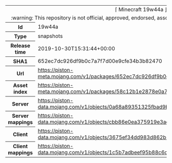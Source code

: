 <html><table>
<tr><td colspan="2" align="center"><img width="0" height="0"><br/>⌈ Minecraft 19w44a ⌋<br/><img width="0" height="0"></td></tr>
<tr><td colspan="2" align="center"><img width="0" height="0"><br/>
:warning: This repository is not official, approved, endorsed, associated or connected with Mojang :warning:
<br/><img width="0" height="0"></td></tr>
<tr><th>Id</th><td>19w44a</td></tr>
<tr><th>Type</th><td>snapshots</td></tr>
<tr><th>Release time</th><td>2019-10-30T15:31:44+00:00</td></tr>
<tr><th>SHA1</th><td>652ec7dc926df9b0c7a7f7d00e9cfe34b3b82470</td></tr>
<tr><th>Url</th><td><a href="https://piston-meta.mojang.com/v1/packages/652ec7dc926df9b0c7a7f7d00e9cfe34b3b82470/19w44a.json">https://piston-meta.mojang.com/v1/packages/652ec7dc926df9b0c7a7f7d00e9cfe34b3b82470/19w44a.json</a></td></tr>
<tr><th>Asset index</th><td><a href="https://piston-meta.mojang.com/v1/packages/58c12b1e2878e0a78719778acb803746450b3f1c/1.15.json">https://piston-meta.mojang.com/v1/packages/58c12b1e2878e0a78719778acb803746450b3f1c/1.15.json</a></td></tr>
<tr><th>Server</th><td><a href="https://piston-data.mojang.com/v1/objects/0a68a89351325fbad9b432b3eb24ae944860350e/server.jar">https://piston-data.mojang.com/v1/objects/0a68a89351325fbad9b432b3eb24ae944860350e/server.jar</a></td></tr>
<tr><th>Server mappings</th><td><a href="https://piston-data.mojang.com/v1/objects/cbb86e0ea375919e3ad250f3f56dfb6d5ba19244/server.txt">https://piston-data.mojang.com/v1/objects/cbb86e0ea375919e3ad250f3f56dfb6d5ba19244/server.txt</a></td></tr>
<tr><th>Client</th><td><a href="https://piston-data.mojang.com/v1/objects/3675ef34dd983d862b366662405e0d9b9654b656/client.jar">https://piston-data.mojang.com/v1/objects/3675ef34dd983d862b366662405e0d9b9654b656/client.jar</a></td></tr>
<tr><th>Client mappings</th><td><a href="https://piston-data.mojang.com/v1/objects/1c5b7adbeef95b88c6de34fc75124916af20e4c9/client.txt">https://piston-data.mojang.com/v1/objects/1c5b7adbeef95b88c6de34fc75124916af20e4c9/client.txt</a></td></tr>
</table></html>